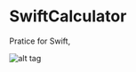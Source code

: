 # SwiftCalculator
Pratice for Swift,


![alt tag](https://raw.github.com/givingjan/SwiftCalculator/master/cals.png)
